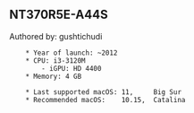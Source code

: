 ##	NT370R5E-A44S

Authored by: gushtichudi

```
	* Year of launch: ~2012
	* CPU: i3-3120M
		- iGPU:	HD 4400
	* Memory: 4 GB
	
	* Last supported macOS: 11, 	Big Sur
	* Recommended macOS:	10.15, 	Catalina
```
